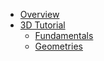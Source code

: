 * [Overview](#overview)
* [3D Tutorial](#3d)
	* [Fundamentals](#3d-fundamentals)
	* [Geometries](#3d-geometries)
